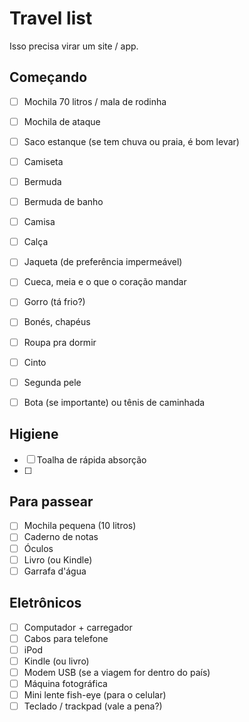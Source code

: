 # Travel list

Isso precisa virar um site / app.

## Começando
- [ ] Mochila 70 litros / mala de rodinha
- [ ] Mochila de ataque
- [ ] Saco estanque (se tem chuva ou praia, é bom levar)

- [ ] Camiseta
- [ ] Bermuda
- [ ] Bermuda de banho
- [ ] Camisa
- [ ] Calça
- [ ] Jaqueta (de preferência impermeável)
- [ ] Cueca, meia e o que o coração mandar
- [ ] Gorro (tá frio?)
- [ ] Bonés, chapéus
- [ ] Roupa pra dormir
- [ ] Cinto
- [ ] Segunda pele
- [ ] Bota (se importante) ou tênis de caminhada

## Higiene
- [ ] Toalha de rápida absorção
- [ ] 

## Para passear
- [ ] Mochila pequena (10 litros) 
- [ ] Caderno de notas
- [ ] Óculos
- [ ] Livro (ou Kindle)
- [ ] Garrafa d'água

## Eletrônicos
- [ ] Computador + carregador
- [ ] Cabos para telefone
- [ ] iPod
- [ ] Kindle (ou livro)
- [ ] Modem USB (se a viagem for dentro do país)
- [ ] Máquina fotográfica
- [ ] Mini lente fish-eye (para o celular)
- [ ] Teclado / trackpad (vale a pena?)
